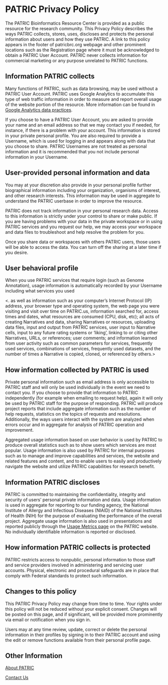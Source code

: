 # PATRIC Privacy Policy

The PATRIC Bioinformatics Resource Center is provided as a public resource for the research community. This Privacy Policy describes the ways PATRIC collects, stores, uses, discloses and protects the personal information about users and how they use PATRIC. A link to this policy appears in the footer of patricbrc.org webpage and other prominent locations such as the Registration page where it must be acknowledged to obtain a PATRIC User Account. PATRIC never collects information for commercial marketing or any purpose unrelated to PATRIC functions.

## Information PATRIC collects
Many functions of PATRIC, such as data browsing, may be used without a PATRIC User Account. PATRIC uses Google Analytics to accumulate this type of web traffic information in order to measure and report overall usage of the website portion of the resource. More information can be found in [Google Analytics data practices](https://support.google.com/analytics/answer/6004245?hl=en). 

If you choose to have a PATRIC User Account, you are asked to provide your name and an email address so that we may contact you if needed, for instance, if there is a problem with your account. This information is stored in your private personal profile. You are also required to provide a Username, which is used for logging in and appears along with data that you choose to share. PATRIC Usernames are not treated as personal information and it is recommended that you not include personal information in your Username.

## User-provided personal information and data
You may at your discretion also provide in your personal profile further biographical information including your organization, organisms of interest, and other research interests. This information may be used in aggregate to understand the PATRIC userbase in order to improve the resource.

PATRIC does not track information in your personal research data. Access to this information is strictly under your control to share or make public. If you are having problems with your data in the private workspace or in using PATRIC services and you request our help, we may access your workspace and data files to troubleshoot and help resolve the problem for you.

Once you share data or workspaces with others PATRIC users, those users will be able to access the data. You can turn off the sharing at a later time if you desire.

## User behavioral profile
When you use PATRIC services that require login (such as Genome Annotation), usage information is automatically recorded by your Username including what services you used

<. as well as information such as your computer’s Internet Protocol (IP) address, your browser type and operating system, the web page you were visiting and visit over time on PATRIC.us, information searched for, access times and dates, what resources are consumed (CPU, disk, etc); all acts of creating Narratives and data, sharing Narratives or resources, uploading data files, input and output from PATRIC services, user input to Narrative cells, input to any future rating systems or ‘liking’, linking to or citing other Narratives, URLs, or references; user comments; and information learned from user activity such as common parameters for services, frequently used services, combinations of services, frequently used datasets, and the number of times a Narrative is copied, cloned, or referenced by others.>

## How information collected by PATRIC is used
Private personal information such as email address is only accessible to PATRIC staff and will only be used individually in the event we need to contact you. If you choose to provide that information to PATRIC independently (for example when emailing to request help), again it will only be used by PATRIC staff for the purpose of responding. PATRIC will produce project reports that include aggregate information such as the number of help requests, statistics on the topics of requests and resolutions. Additionally, the ways users interact with the system are analyzed when errors occur and in aggregate for analysis of PATRIC operation and improvement.

Aggregated usage information based on user behavior is used by PATRIC to produce overall statistics such as to show users which services are most popular. Usage information is also used by PATRIC for internal purposes such as to manage and improve capabilities and services, the website and related features and content, and to enable users to easily and productively navigate the website and utilize PATRIC capabilities for research benefit.

## Information PATRIC discloses
PATRIC is committed to maintaining the confidentiality, integrity and security of users’ personal private information and data. Usage information is used in aggregate for reporting to our funding agency, the National Institute of Allergy and Infectious Diseases (NIAID) of the National Institutes of Health (NIH) for the purpose of evaluating the performance of the overall project. Aggregate usage information is also used in presentations and reported publicly through the [Usage Metrics page](https://docs.patricbrc.org/website/usage_metrics.html) on the PATRIC website. No individually identifiable information is reported or disclosed.

## How information PATRIC collects is protected
PATRIC restricts access to nonpublic, personal information to those staff and service providers involved in administering and servicing user accounts. Physical, electronic and procedural safeguards are in place that comply with Federal standards to protect such information.

## Changes to this policy
This PATRIC Privacy Policy may change from time to time. Your rights under this policy will not be reduced without your explicit consent. Changes will be posted on this page, and if significant, will be provided more prominently via email or notification when you sign in.

Users may at any time review, update, correct or delete the personal information in their profiles by signing in to their PATRIC account and using the edit or remove functions available from their personal profile page.

## Other Information
[About PATRIC](https://docs.patricbrc.org/website/about.html) 

[Contact Us](https://patricbrc.org/webpage/website/contact_us.html) 

